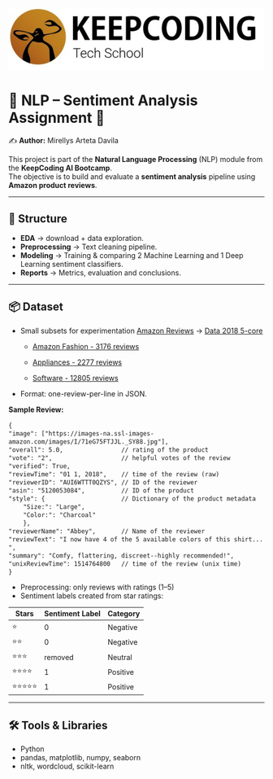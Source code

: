 ![Keepcoding](keepcoding.png)

# 💬 NLP – Sentiment Analysis Assignment 🧐

✍️ **Author:** Mirellys Arteta Davila

This project is part of the **Natural Language Processing** (NLP) module from the **KeepCoding AI Bootcamp**.  
The objective is to build and evaluate a **sentiment analysis** pipeline using **Amazon product reviews**.

---

## 📁 Structure

- **EDA** → download + data exploration. 
- **Preprocessing** → Text cleaning pipeline.
- **Modeling** → Training & comparing 2 Machine Learning and 1 Deep Learning sentiment classifiers.
- **Reports** → Metrics, evaluation and conclusions.

---

## 📦 Dataset

- Small subsets for experimentation [Amazon Reviews](https://jmcauley.ucsd.edu/data/amazon/) → [Data 2018 5-core](https://cseweb.ucsd.edu/~jmcauley/datasets/amazon_v2/)
	
	- [Amazon Fashion - 3176 reviews](https://mcauleylab.ucsd.edu/public_datasets/data/amazon_v2/categoryFilesSmall/AMAZON_FASHION_5.json.gz)
	
	- [Appliances - 2277 reviews](https://mcauleylab.ucsd.edu/public_datasets/data/amazon_v2/categoryFilesSmall/Appliances_5.json.gz)
	
	- [Software - 12805 reviews](https://mcauleylab.ucsd.edu/public_datasets/data/amazon_v2/categoryFilesSmall/Software_5.json.gz)
	
- Format: one-review-per-line in JSON. 

**Sample Review:**

```
{
"image": ["https://images-na.ssl-images-amazon.com/images/I/71eG75FTJJL._SY88.jpg"], 
"overall": 5.0, 			   // rating of the product
"vote": "2",                   // helpful votes of the review
"verified": True, 
"reviewTime": "01 1, 2018",    // time of the review (raw)
"reviewerID": "AUI6WTTT0QZYS", // ID of the reviewer
"asin": "5120053084",          // ID of the product
"style": {                     // Dictionary of the product metadata
	"Size:": "Large", 
	"Color:": "Charcoal"
	},                          
"reviewerName": "Abbey",       // Name of the reviewer 
"reviewText": "I now have 4 of the 5 available colors of this shirt... ", 
"summary": "Comfy, flattering, discreet--highly recommended!", 
"unixReviewTime": 1514764800   // time of the review (unix time)
}
```

- Preprocessing: only reviews with ratings (1–5)
- Sentiment labels created from star ratings:

| Stars         | Sentiment Label | Category     |
|---------------|------------------|--------------|
| ⭐️           | 0                | Negative     |
| ⭐️⭐️         | 0                | Negative     |
| ⭐️⭐️⭐️       | removed          | Neutral     |
| ⭐️⭐️⭐️⭐️     | 1                | Positive     |
| ⭐️⭐️⭐️⭐️⭐️   | 1                | Positive     |


---

## 🛠️ Tools & Libraries

- Python
- pandas, matplotlib, numpy, seaborn
- nltk, wordcloud, scikit-learn
